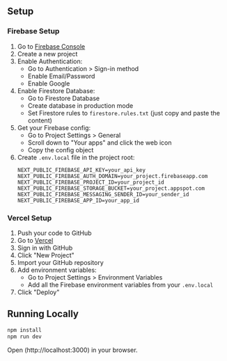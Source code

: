 ## Setup

### Firebase Setup

1. Go to [Firebase Console](https://console.firebase.google.com/)
2. Create a new project
3. Enable Authentication:
   - Go to Authentication > Sign-in method
   - Enable Email/Password
   - Enable Google
4. Enable Firestore Database:
   - Go to Firestore Database
   - Create database in production mode
   - Set Firestore rules to `firestore.rules.txt` (just copy and paste the content)
5. Get your Firebase config:
   - Go to Project Settings > General
   - Scroll down to "Your apps" and click the web icon
   - Copy the config object
6. Create `.env.local` file in the project root:
   ```
   NEXT_PUBLIC_FIREBASE_API_KEY=your_api_key
   NEXT_PUBLIC_FIREBASE_AUTH_DOMAIN=your_project.firebaseapp.com
   NEXT_PUBLIC_FIREBASE_PROJECT_ID=your_project_id
   NEXT_PUBLIC_FIREBASE_STORAGE_BUCKET=your_project.appspot.com
   NEXT_PUBLIC_FIREBASE_MESSAGING_SENDER_ID=your_sender_id
   NEXT_PUBLIC_FIREBASE_APP_ID=your_app_id
   ```

### Vercel Setup

1. Push your code to GitHub
2. Go to [Vercel](https://vercel.com/)
3. Sign in with GitHub
4. Click "New Project"
5. Import your GitHub repository
6. Add environment variables:
   - Go to Project Settings > Environment Variables
   - Add all the Firebase environment variables from your `.env.local`
7. Click "Deploy"

## Running Locally

```bash
npm install
npm run dev
```

Open (http://localhost:3000) in your browser.